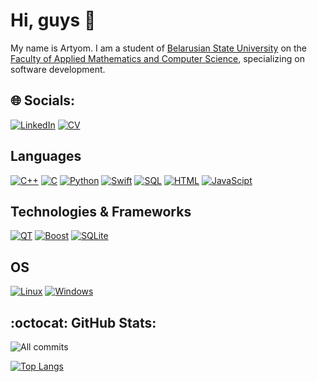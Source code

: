 # Hi, guys 👋

My name is Artyom.
I am a student of [Belarusian State University](https://bsu.by/en/) on the [Faculty of Applied Mathematics and Computer Science](https://fpmi.bsu.by/en/main.aspx), specializing on software development.


## 🌐 Socials:

[![LinkedIn](https://img.shields.io/badge/LinkedIn-%230077B5.svg?logo=linkedin&logoColor=white)](https://www.linkedin.com/in/artyom-shpakovski-1233b0251/) 
<a href="https://github.com/artyomshpakovski/Operating-Systems/blob/main/ArtyomShpakovskiCV.pdf">
        <img src="https://img.shields.io/badge/CV-blue?style=flat-square" alt="CV">
    </a>


## Languages
[![C++](https://img.shields.io/badge/c++-black?style=for-the-badge&logo=cplusplus)](https://github.com/artyomshpakovski)
[![C](https://img.shields.io/badge/c-black?style=for-the-badge&logo=c)](https://github.com/artyomshpakovski)
[![Python](https://img.shields.io/badge/python-black?style=for-the-badge&logo=python)](https://github.com/artyomshpakovski)
[![Swift](https://img.shields.io/badge/swift-black?style=for-the-badge&logo=swift)](https://github.com/artyomshpakovski)
[![SQL](https://img.shields.io/badge/sql-black?style=for-the-badge&logo=mysql)](https://github.com/artyomshpakovski)
[![HTML](https://img.shields.io/badge/html-black?style=for-the-badge&logo=html)](https://github.com/artyomshpakovski)
[![JavaScipt](https://img.shields.io/badge/JavaScipt-black?style=for-the-badge&logo=javascipt)](https://github.com/artyomshpakovski)

## Technologies & Frameworks
[![QT](https://img.shields.io/badge/QT-black?style=for-the-badge&logo=QT)](https://github.com/artyomshpakovski)
[![Boost](https://img.shields.io/badge/Boost-black?style=for-the-badge&logo=cplusplus)](https://github.com/artyomshpakovski)
[![SQLite](https://img.shields.io/badge/SQLite-black?style=for-the-badge&logo=SQLite)](https://github.com/artyomshpakovski)

## OS
[![Linux](https://img.shields.io/badge/linux-black?style=for-the-badge&logo=Linux)](https://github.com/artyomshpakovski)
[![Windows](https://img.shields.io/badge/Windows-black?style=for-the-badge&logo=Windows)](https://github.com/artyomshpakovski)

## :octocat: GitHub Stats:
<p align="center">
  
![All commits](https://github-readme-streak-stats.herokuapp.com/?user=artyomshpakovski&theme=transparent)

[![Top Langs](https://github-readme-stats.vercel.app/api/top-langs/?username=artyomshpakovski&theme=transparent)](https://github.com/anuraghazra/github-readme-stats)

</p>
